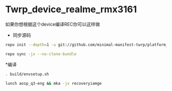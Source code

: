 # Twrp_device_realme_rmx3161
如果你想根据这个device编译REC你可以这样做
* 同步源码
 ```bash
 repo init --depth=1 -u git://github.com/minimal-manifest-twrp/platform_manifest_twrp_aosp.git -b twrp-11 
```
 ```bash
repo sync -jx --no-clone-bundle
```
*编译

```bash
. build/envsetup.sh
```

```bash
lunch aosp_q3-eng && mka -jx recoveryiamge
```



